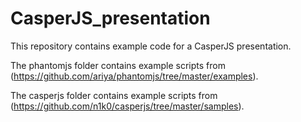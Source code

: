 CasperJS_presentation
=====================

This repository contains example code for a CasperJS presentation.

The phantomjs folder contains example scripts from (https://github.com/ariya/phantomjs/tree/master/examples).

The casperjs folder contains example scripts from (https://github.com/n1k0/casperjs/tree/master/samples).
